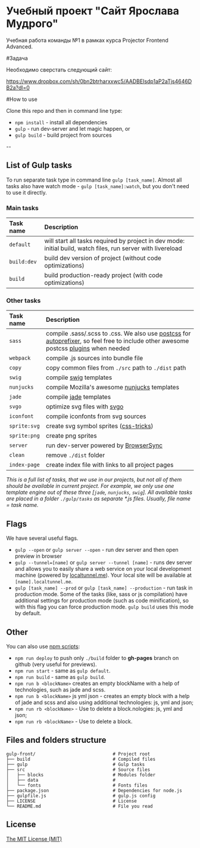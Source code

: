 Учебный проект "Сайт Ярослава Мудрого"
=========

Учебная работа команды №1 в рамках курса Projector Frontend Advanced.

#Задача

Необходимо сверстать следующий сайт:

https://www.dropbox.com/sh/0bn2btrharxxwc5/AADBEIsdp1aP2aTjs4646DB2a?dl=0

#How to use

Clone this repo and then in command line type:

* `npm install` - install all dependencies
* `gulp` - run dev-server and let magic happen, or
* `gulp build` - build project from sources

--

## List of Gulp tasks

To run separate task type in command line `gulp [task_name]`.
Almost all tasks also have watch mode - `gulp [task_name]:watch`, but you don't need to use it directly.

### Main tasks
Task name          | Description                                                      
:------------------|:----------------------------------
`default`          | will start all tasks required by project in dev mode: initial build, watch files, run server with livereload
`build:dev`        | build dev version of project (without code optimizations)
`build`            | build production-ready project (with code optimizations)

### Other tasks
Task name          | Description                                                      
:------------------|:----------------------------------
`sass` 	         | compile .sass/.scss to .css. We also use [postcss](https://github.com/postcss/postcss) for [autoprefixer](https://github.com/postcss/autoprefixer), so feel free to include other awesome postcss [plugins](https://github.com/postcss/postcss#plugins) when needed
`webpack`          | compile .js sources into bundle file
`copy`             | copy common files from `./src` path to `./dist` path
`swig`             | compile [swig](http://paularmstrong.github.io/swig/)  templates
`nunjucks`         | compile Mozilla's awesome [nunjucks](https://mozilla.github.io/nunjucks/) templates
`jade`             | compile [jade](http://jade-lang.com/) templates
`svgo`             | optimize svg files with [svgo](https://github.com/svg/svgo)
`iconfont`         | compile iconfonts from svg sources
`sprite:svg`       | create svg symbol sprites ([css-tricks](https://css-tricks.com/svg-sprites-use-better-icon-fonts/))
`sprite:png`       | create png sprites
`server`           | run dev-server powered by [BrowserSync](https://www.browsersync.io/)
`clean`            | remove `./dist` folder
`index-page`       | create index file with links to all project pages

_This is a full list of tasks, that we use in our projects, but not all of them should be available in current project. For example, we only use one template engine out of these three [`jade`, `nunjucks`, `swig`]. All available tasks are placed in a folder `./gulp/tasks` as separate *.js files. Usually, file name = task name._


## Flags

We have several useful flags.

* `gulp --open` or `gulp server --open` - run dev server and then open preview in browser
* `gulp --tunnel=[name]` or `gulp server --tunnel [name]` - runs dev server and allows you to easily share a web service on your local development machine (powered by [localtunnel.me](https://localtunnel.me/)). Your local site will be available at `[name].localtunnel.me`.
* `gulp [task_name] --prod` or `gulp [task_name] --production` - run task in production mode. Some of the tasks (like, sass or js compilation) have additional settings for production mode (such as code minification), so with this flag you can force production mode. `gulp build` uses this mode by default.

## Other
You can also use [npm scripts](https://docs.npmjs.com/misc/scripts):

* `npm run deploy` to push only `./build` folder to **gh-pages** branch on github (very useful for previews).
* `npm run start` - same as `gulp default`.
* `npm run build` - same as `gulp build`.
* `npm run b <blockName>` creates an empty blockName with a help of technologies, such as jade and scss.
* `npm run b <blockName>` js yml json - creates an empty block with a help of jade and scss and also using additional technologies: js, yml and json;
* `npm run rb <blockName>` - Use to delete a block.nologies: js, yml and json;
* `npm run rb <blockName>` - Use to delete a block.

## Files and folders structure

```
gulp-front/                             # Project root
├── build                               # Compiled files
├── gulp                                # Gulp tasks
├── src                                 # Source files
│   ├── blocks                          # Modules folder
│   ├── data                            #
│   └── fonts                           # Fonts files
├── package.json                        # Dependencies for node.js
├── gulpfile.js                         # gulp.js config
├── LICENSE                             # License
└── README.md                           # File you read
```


## License
[The MIT License (MIT)](LICENSE)
